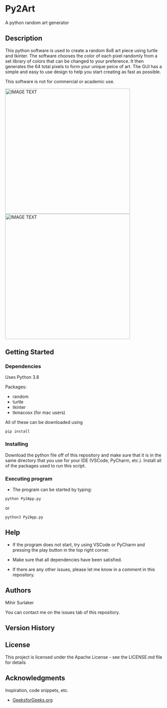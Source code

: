 # Py2Art

A python random art generator

## Description

This python software is used to create a random 8x8 art piece using turtle and tkinter. The software chooses the color of each pixel randomly from a set library of colors that can be changed to your preference. It then generates the 64 total pixels to form your unique peice of art. The GUI has a simple and easy to use design to help you start creating as fast as possible. 

This software is not for commercial or academic use. 

 <img src="https://i.imgur.com/UD1BKJh.png " alt="IMAGE TEXT" width="400"/>
 
 
 <img src="https://i.imgur.com/jw6BYH8.png " alt="IMAGE TEXT" width="400"/>

## Getting Started

### Dependencies

Uses Python 3.8

Packages: 
- random
- turtle
- tkinter
- tkmacosx (for mac users)

All of these can be downloaded using
```
pip install 
```
### Installing

Download the python file off of this repository and make sure that it is in the same directory that you use for your IDE (VSCode, PyCharm, etc.). Install all of the packages used to run this script. 

### Executing program

- The program can be started by typing:
```
python Py2App.py
```
or
```
python3 Py2App.py
```
## Help

- If the program does not start, try using VSCode or PyCharm and pressing the play button in the top right corner. 

- Make sure that all dependencies have been satisfied.

- If there are any other issues, please let me know in a comment in this repository.


## Authors

Mihir Surlaker

You can contact me on the issues tab of this repository.

## Version History


## License

This project is licensed under the Apache License - see the LICENSE.md file for details

## Acknowledgments

Inspiration, code snippets, etc.
- [GeeksforGeeks.org](https://www.geeksforgeeks.org)
